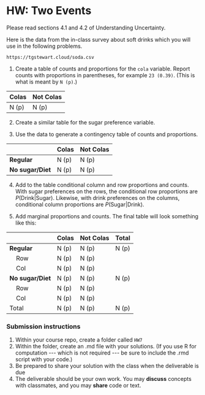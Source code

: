HW: Two Events
========

Please read sections 4.1 and 4.2 of Understanding Uncertainty.

Here is the data from the in-class survey about soft drinks which you will use in the following problems.

```
https://tgstewart.cloud/soda.csv
```

1. Create a table of counts and proportions for the `cola` variable.  Report counts with proportions in parentheses, for example `23 (0.39)`.  (This is what is meant by  `N (p)`.)

| Colas     |   Not Colas |
| --------- | ----------- |
|  N (p)    |    N (p)    |

2. Create a similar table for the sugar preference variable.

3. Use the data to generate a contingency table of counts and proportions.

|                   | Colas     |   Not Colas |
| ----------------- | --------- | ----------- |
| **Regular**       |  N (p)    |    N (p)    |
| **No sugar/Diet** | N (p)     |    N (p)    |

4. Add to the table conditional column and row proportions and counts. With sugar preferences on the rows, the conditional row proportions are $P(\text{Drink}|\text{Sugar})$.  Likewise, with drink preferences on the columns, conditional column proportions are $P(\text{Sugar}|\text{Drink})$.

5. Add marginal proportions and counts.  The final table will look something like this:

|                            | Colas       |   Not Colas  | Total |
| -------------------------- | ----------- | ------------ | ------|
| **Regular**                |  N (p)      |    N (p)     | N (p) |
| &nbsp;&nbsp;&nbsp; Row     |  N (p)      |    N (p)     |       |
| &nbsp;&nbsp;&nbsp; Col     |  N (p)      |    N (p)     |       |
| **No sugar/Diet**          |  N (p)      |    N (p)     | N (p) |
| &nbsp;&nbsp;&nbsp; Row     |  N (p)      |    N (p)     |       |
| &nbsp;&nbsp;&nbsp; Col     |  N (p)      |    N (p)     |       |
| Total                      |  N (p)      |    N (p)     | N (p) |


### Submission instructions

1.  Within your course repo, create a folder called `HW7`
1.  Within the folder, create an .md file with your solutions.  (If you use R for computation --- which is not required --- be sure to include the .rmd script with your code.)
1.  Be prepared to share your solution with the class when the deliverable is due
1.  The deliverable should be your own work.  You may **discuss**
    concepts with classmates, and you may **share** code or text.